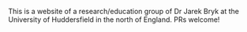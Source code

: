 This is a website of a research/education group of Dr Jarek Bryk at the University of Huddersfield in the north of England. PRs welcome!
